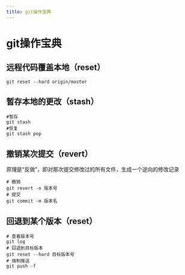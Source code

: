 ```yaml
---
title: git操作宝典
---
```


# git操作宝典


## 远程代码覆盖本地（reset）

```
git reset --hard origin/master
```

## 暂存本地的更改（stash）

```
#暂存
git stash
#恢复
git stash pop
```

## 撤销某次提交（revert）

原理是“反做”，即对那次提交修改过的所有文件，生成一个逆向的修改记录

```
# 撤销
git revert -n 版本号 
# 提交
git commit -m 版本名 
```


## 回退到某个版本（reset）

```
# 查看版本号
git log
# 回退到目标版本
git reset --hard 目标版本号
# 强制推送
git push -f 
```